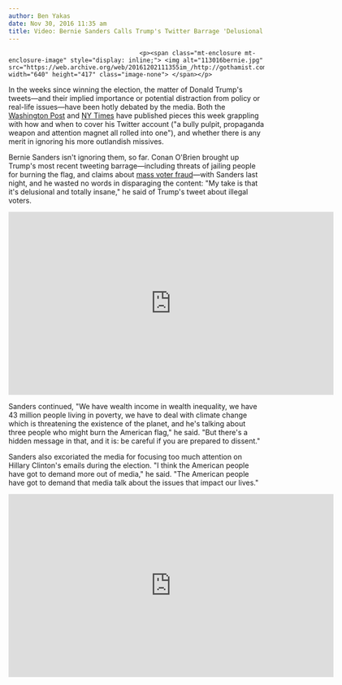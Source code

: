 ```yaml
---
author: Ben Yakas
date: Nov 30, 2016 11:35 am
title: Video: Bernie Sanders Calls Trump's Twitter Barrage 'Delusional & Insane'
---
```


	
										<p><span class="mt-enclosure mt-enclosure-image" style="display: inline;"> <img alt="113016bernie.jpg" src="https://web.archive.org/web/20161202111355im_/http://gothamist.com/attachments/byakas/113016bernie.jpg" width="640" height="417" class="image-none"> </span></p>

<p>In the weeks since winning the election, the matter of Donald Trump&apos;s tweets&#x2014;and their implied importance or potential distraction from policy or real-life issues&#x2014;have been hotly debated by the media. Both the <a href="https://web.archive.org/web/20161202111355/https://www.washingtonpost.com/news/the-fix/wp/2016/11/29/why-we-cant-and-shouldnt-ignore-donald-trumps-tweets/?utm_term=.f676a28a1c4b">Washington Post</a> and <a href="https://web.archive.org/web/20161202111355/http://www.nytimes.com/2016/11/29/business/media/if-trump-tweets-it-is-it-news-a-quandary-for-the-news-media.html">NY Times</a> have published pieces this week grappling with how and when to cover his Twitter account (&quot;a bully pulpit, propaganda weapon and attention magnet all rolled into one&quot;), and whether there is any merit in ignoring his more outlandish missives. </p>

<p>Bernie Sanders isn&apos;t ignoring them, so far. Conan O&apos;Brien brought up Trump&apos;s most recent tweeting barrage&#x2014;including threats of jailing people for burning the flag, and claims about <a href="https://web.archive.org/web/20161202111355/http://gothamist.com/2016/11/27/trump_claims_clinton_popular_vote_l.php">mass voter fraud</a>&#x2014;with Sanders last night, and he wasted no words in disparaging the content: &quot;My take is that it&apos;s delusional and totally insane,&quot; he said of Trump&apos;s tweet about illegal voters. </p>

<p><iframe width="640" height="360" src="https://web.archive.org/web/20161202111355if_/https://www.youtube.com/embed/ziUq5NO3rmg" frameborder="0" allowfullscreen></iframe></p>

<p>Sanders continued, &quot;We have wealth income in wealth inequality, we have 43 million people living in poverty, we have to deal with climate change which is threatening the existence of the planet, and he&apos;s talking about three people who might burn the American flag,&quot; he said. &quot;But there&apos;s a hidden message in that, and it is: be careful if you are prepared to dissent.&quot;</p>

<p>Sanders also excoriated the media for focusing too much attention on Hillary Clinton&apos;s emails during the election. &quot;I think the American people have got to demand more out of media,&quot; he said. &quot;The American people have got to demand that media talk about the issues that impact our lives.&quot;</p>

<p><iframe width="640" height="360" src="https://web.archive.org/web/20161202111355if_/https://www.youtube.com/embed/PPdViIspdt4" frameborder="0" allowfullscreen></iframe></p>					
										
									
				